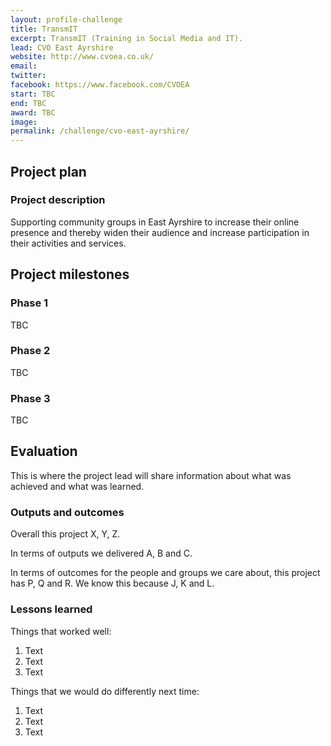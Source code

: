 ```yaml
---
layout: profile-challenge
title: TransmIT 
excerpt: TransmIT (Training in Social Media and IT).
lead: CVO East Ayrshire 
website: http://www.cvoea.co.uk/
email: 
twitter: 
facebook: https://www.facebook.com/CVOEA
start: TBC
end: TBC
award: TBC
image:
permalink: /challenge/cvo-east-ayrshire/ 
---
```


## Project plan

### Project description

Supporting community groups in East Ayrshire to increase their online presence and thereby widen their audience and increase participation in their activities and services. 



## Project milestones

### Phase 1

TBC

### Phase 2

TBC

### Phase 3

TBC



## Evaluation

This is where the project lead will share information about what was achieved and what was learned.

### Outputs and outcomes

Overall this project X, Y, Z.

In terms of outputs we delivered A, B and C.

In terms of outcomes for the people and groups we care about, this project has P, Q and R. We know this because J, K and L.

### Lessons learned

Things that worked well:

1. Text
2. Text
3. Text

Things that we would do differently next time:

1. Text
2. Text
3. Text